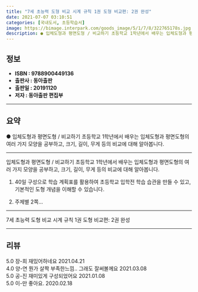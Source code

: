 ```yaml
---
title: "7세 초능력 도형 비교 시계 규칙 1권 도형 비교편: 2권 완성"
date: 2021-07-07 03:10:51
categories: [국내도서, 초등학습서]
image: https://bimage.interpark.com/goods_image/5/1/7/8/322765178s.jpg
description: ● 입체도형과 평면도형 / 비교하기 초등학교 1학년에서 배우는 입체도형과 평면도형의 여러 가지 모양을 공부하고, 크기, 길이, 무게 등의 비교에 대해 알아봅니다.
---
```


## **정보**

- **ISBN : 9788900449136**
- **출판사 : 동아출판**
- **출판일 : 20191120**
- **저자 : 동아출판 편집부**

------



## **요약**

●  입체도형과 평면도형 / 비교하기 초등학교 1학년에서 배우는 입체도형과 평면도형의 여러 가지 모양을 공부하고, 크기, 길이, 무게 등의 비교에 대해 알아봅니다.

------

입체도형과 평면도형 / 비교하기
초등학교 1학년에서 배우는 입체도형과 평면도형의 여러 가지 모양을 공부하고, 크기, 길이, 무게 등의 비교에 대해 알아봅니다. 

1) 40일 구성으로 학습 계획표를 활용하여 초등학교 입학전 학습 습관을 만들 수 있고, 기본적인 도형 개념을 이해할 수 있습니다. 

2) 주제별 2쪽... 

------


7세 초능력 도형 비교 시계 규칙 1권 도형 비교편: 2권 완성 

------


## **리뷰** 

5.0 장-희 재밌어하네요 2021.04.21 <br/>4.0 양-연 뭔가 살짝 부족한느낌..
그래도 잘써볼께요 2021.03.08 <br/>5.0 공-진 재미있게 구성되었어요 2021.01.08 <br/>5.0 이-만 좋아요. 2020.02.18 <br/>